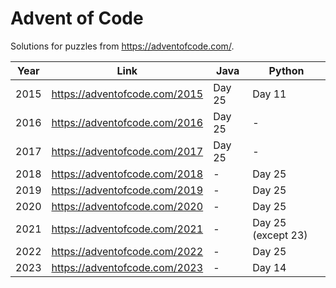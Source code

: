 # Advent of Code

Solutions for puzzles from https://adventofcode.com/.

| Year | Link | Java | Python             |
| ---- | ---- | ---- |--------------------|
| 2015 | https://adventofcode.com/2015 | Day 25 | Day 11             |
| 2016 | https://adventofcode.com/2016 | Day 25 | -                  |
| 2017 | https://adventofcode.com/2017 | Day 25 | -                  |
| 2018 | https://adventofcode.com/2018 | - | Day 25             |
| 2019 | https://adventofcode.com/2019 | - | Day 25             |
| 2020 | https://adventofcode.com/2020 | - | Day 25             |
| 2021 | https://adventofcode.com/2021 | - | Day 25 (except 23) |
| 2022 | https://adventofcode.com/2022 | - | Day 25             |
| 2023 | https://adventofcode.com/2023 | - | Day 14             |
